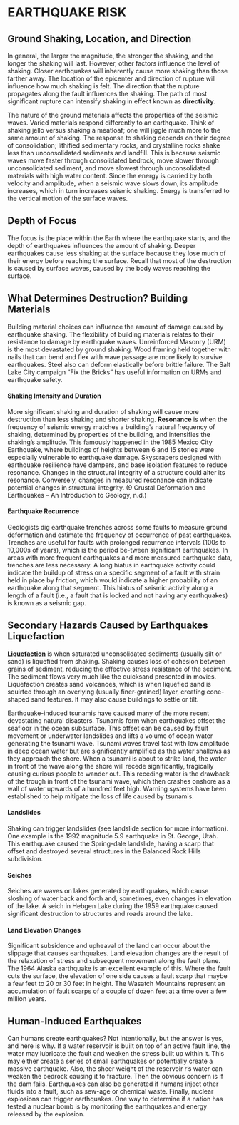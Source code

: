 # EARTHQUAKE RISK

## Ground Shaking, Location, and Direction

In general, the larger the magnitude, the stronger the shaking, and the longer the shaking will last. However, other factors influence the level of shaking. Closer earthquakes will inherently cause more shaking than those farther away. The location of the epicenter and direction of rupture will influence how much shaking is felt. The direction that the rupture propagates along the fault influences the shaking. The path of most significant rupture can intensify shaking in effect known as **directivity**.

The nature of the ground materials affects the properties of the seismic waves. Varied materials respond differently to an earthquake. Think of shaking jello versus shaking a meatloaf; one will jiggle much more to the same amount of shaking. The response to shaking depends on their degree of consolidation; lithified sedimentary rocks, and crystalline rocks shake less than unconsolidated sediments and landfill. This is because seismic waves move faster through consolidated bedrock, move slower through unconsolidated sediment, and move slowest through unconsolidated materials with high water content. Since the energy is carried by both velocity and amplitude, when a seismic wave slows down, its amplitude increases, which in turn increases seismic shaking. Energy is transferred to the vertical motion of the surface waves.

## Depth of Focus

The focus is the place within the Earth where the earthquake starts, and the depth of earthquakes influences the amount of shaking. Deeper earthquakes cause less shaking at the surface because they lose much of their energy before reaching the surface. Recall that most of the destruction is caused by surface waves, caused by the body waves reaching the surface.

## What Determines Destruction? Building Materials

Building material choices can influence the amount of damage caused by earthquake shaking. The flexibility of building materials relates to their resistance to damage by earthquake waves. Unreinforced Masonry \(URM\) is the most devastated by ground shaking. Wood framing held together with nails that can bend and flex with wave passage are more likely to survive earthquakes. Steel also can deform elastically before brittle failure. The Salt Lake City campaign “Fix the Bricks” has useful information on URMs and earthquake safety.

#### Shaking Intensity and Duration

More significant shaking and duration of shaking will cause more destruction than less shaking and shorter shaking. **Resonance** is when the frequency of seismic energy matches a building’s natural frequency of shaking, determined by properties of the building, and intensifies the shaking’s amplitude. This famously happened in the 1985 Mexico City Earthquake, where buildings of heights between 6 and 15 stories were especially vulnerable to earthquake damage. Skyscrapers designed with earthquake resilience have dampers, and base isolation features to reduce resonance. Changes in the structural integrity of a structure could alter its resonance. Conversely, changes in measured resonance can indicate potential changes in structural integrity. \(9 Crustal Deformation and Earthquakes – An Introduction to Geology, n.d.\)

#### Earthquake Recurrence

Geologists dig earthquake trenches across some faults to measure ground deformation and estimate the frequency of occurrence of past earthquakes. Trenches are useful for faults with prolonged recurrence intervals \(100s to 10,000s of years\), which is the period be-tween significant earthquakes. In areas with more frequent earthquakes and more measured earthquake data, trenches are less necessary. A long hiatus in earthquake activity could indicate the buildup of stress on a specific segment of a fault with strain held in place by friction, which would indicate a higher probability of an earthquake along that segment. This hiatus of seismic activity along a length of a fault \(i.e., a fault that is locked and not having any earthquakes\) is known as a seismic gap.

## Secondary Hazards Caused by Earthquakes Liquefaction

[**Liquefaction**](https://ugspub.nr.utah.gov/publications/public_information/pi-100.pdf) is when saturated unconsolidated sediments \(usually silt or sand\) is liquefied from shaking. Shaking causes loss of cohesion between grains of sediment, reducing the effective stress resistance of the sediment. The sediment flows very much like the quicksand presented in movies. Liquefaction creates sand volcanoes, which is when liquefied sand is squirted through an overlying \(usually finer-grained\) layer, creating cone-shaped sand features. It may also cause buildings to settle or tilt.

Earthquake-induced tsunamis have caused many of the more recent devastating natural disasters. Tsunamis form when earthquakes offset the seafloor in the ocean subsurface. This offset can be caused by fault movement or underwater landslides and lifts a volume of ocean water generating the tsunami wave. Tsunami waves travel fast with low amplitude in deep ocean water but are significantly amplified as the water shallows as they approach the shore. When a tsunami is about to strike land, the water in front of the wave along the shore will recede significantly, tragically causing curious people to wander out. This receding water is the drawback of the trough in front of the tsunami wave, which then crashes onshore as a wall of water upwards of a hundred feet high. Warning systems have been established to help mitigate the loss of life caused by tsunamis.

#### Landslides

Shaking can trigger landslides \(see landslide section for more information\). One example is the 1992 magnitude 5.9 earthquake in St. George, Utah. This earthquake caused the Spring-dale landslide, having a scarp that offset and destroyed several structures in the Balanced Rock Hills subdivision.

#### Seiches

Seiches are waves on lakes generated by earthquakes, which cause sloshing of water back and forth and, sometimes, even changes in elevation of the lake. A seich in Hebgen Lake during the 1959 earthquake caused significant destruction to structures and roads around the lake.

#### Land Elevation Changes

Significant subsidence and upheaval of the land can occur about the slippage that causes earthquakes. Land elevation changes are the result of the relaxation of stress and subsequent movement along the fault plane. The 1964 Alaska earthquake is an excellent example of this. Where the fault cuts the surface, the elevation of one side causes a fault scarp that maybe a few feet to 20 or 30 feet in height. The Wasatch Mountains represent an accumulation of fault scarps of a couple of dozen feet at a time over a few million years.

## Human-Induced Earthquakes

Can humans create earthquakes? Not intentionally, but the answer is yes, and here is why. If a water reservoir is built on top of an active fault line, the water may lubricate the fault and weaken the stress built up within it. This may either create a series of small earthquakes or potentially create a massive earthquake. Also, the sheer weight of the reservoir r’s water can weaken the bedrock causing it to fracture. Then the obvious concern is if the dam fails. Earthquakes can also be generated if humans inject other fluids into a fault, such as sew-age or chemical waste. Finally, nuclear explosions can trigger earthquakes. One way to determine if a nation has tested a nuclear bomb is by monitoring the earthquakes and energy released by the explosion.

